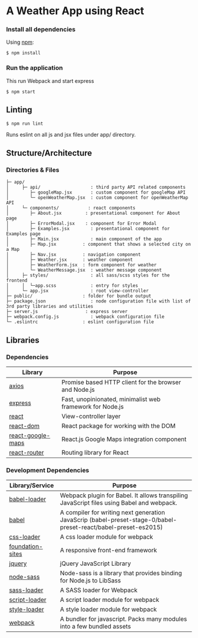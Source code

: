 # A Weather App using React

### Install all dependencies

Using [npm](https://www.npmjs.com/):

	$ npm install

### Run the application
 This run Webpack and start express

	$ npm start

## Linting

	$ npm run lint

Runs eslint on all js and jsx files under app/ directory.

## Structure/Architecture

### Directories & Files


	├─ app/
    │     ├─ api/                   : third party API related components
    │        ├─ googleMap.jsx       : custom component for googleMap API
	│        └─ openWeatherMap.jsx  : custom component for openWeatherMap API
    │     └─ components/     	   : react components
	│        ├─ About.jsx 		  : presentational component for About page
	│        ├─ ErrorModal.jsx	  : component for Error Modal
	│        ├─ Examples.jsx		: presentational component for Examples page
	│        ├─ Main.jsx		    : main component of the app
	│        ├─ Map.jsx		     : component that shows a selected city on a Map
	│        ├─ Nav.jsx		     : navigation component
	│        ├─ Weather.jsx		 : weather component
	│        ├─ WeatherForm.jsx	 : form component for weather
	│        └─ WeatherMessage.jsx  : weather message component
	│     ├─ styles/                : all sass/scss styles for the frontend
	│     │  └─app.scss             : entry for styles
	│     └─ app.jsx                : root view-controller
    ├─ public/                 	 : folder for bundle output
    ├─ package.json                 : node configuration file with list of 3rd party libraries and utilities
	├─ server.js              	  : express server
	├─ webpack.config.js            : webpack configuration file
    └─ .eslintrc               	 : eslint configuration file

## Libraries

### Dependencies

| Library                                                 | Purpose                             |
| ------------------------------------------------------- | ------------------------------------- |
| [axios](https://github.com/mzabriskie/axios)            | Promise based HTTP client for the browser and Node.js      |
| [express](https://github.com/expressjs/express/)				| Fast, unopinionated, minimalist web framework for Node.js    |
| [react](http://facebook.github.io/react/)               | View-controller layer                 |
| [react-dom](https://github.com/facebook/react/)         | React package for working with the DOM  |
| [react-google-maps](https://github.com/tomchentw/react-google-maps/)| React.js Google Maps integration component|
| [react-router](https://github.com/rackt/react-router/)  | Routing library for React                  |

### Development Dependencies

| Library/Service                                                          | Purpose                                                                                        |
| ------------------------------------------------------------------------ | ---------------------------------------------------------------------------------------------- |
| [babel-loader](https://github.com/babel/babel-loader/)                     | Webpack plugin for Babel. It  allows transpiling JavaScript files using Babel and webpack.                                                  
| [babel](https://github.com/babel/babel/)                              | A compiler for writing next generation JavaScrip (babel-preset-stage-0/babel-preset-react/babel-preset-es2015)                                                                 |
| [css-loader](https://github.com/webpack/css-loader/) | A css loader module for webpack                                                       |
| [foundation-sites](https://github.com/zurb/foundation-sites/)        | A responsive front-end framework                                                                        |
| [jquery](https://github.com/jquery/jquery/)           | jQuery JavaScript Library                                          |
| [node-sass](https://github.com/sass/node-sass/)                    | Node-sass is a library that provides binding for Node.js to LibSass                                   |
| [sass-loader](https://github.com/jtangelder/sass-loader/)   | A SASS loader for Webpack                    |
| [script-loader](https://github.com/webpack/script-loader/)                      | A script loader module for webpack                                  |
| [style-loader](https://github.com/webpack/style-loader/)| A style loader module for webpack										                                   |
| [webpack](https://github.com/webpack/webpack/)              | A bundler for javascript. Packs many modules into a few bundled assets                                                 |

